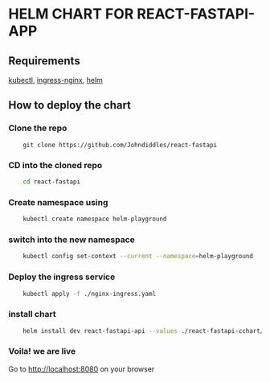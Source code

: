 # HELM CHART FOR REACT-FASTAPI-APP

## Requirements

[kubectl](https://kubernetes.io/docs/tasks/tools/), [ingress-nginx](https://kind.sigs.k8s.io/docs/user/ingress/#ingress-nginx), [helm](https://helm.sh/docs/intro/install/#from-script)

## How to deploy the chart

### Clone the repo

```git
    git clone https://github.com/Johndiddles/react-fastapi
```

### CD into the cloned repo

```bash
    cd react-fastapi
```

### Create namespace using

```bash
    kubectl create namespace helm-playground
```

### switch into the new namespace

```bash
    kubectl config set-context --current --namespace=helm-playground
```

### Deploy the ingress service

```bash
    kubectl apply -f ./nginx-ingress.yaml
```

### install chart

```bash
    helm install dev react-fastapi-api --values ./react-fastapi-cchart/values.yaml
```

### Voila! we are live

Go to [http://localhost:8080](http://localhost:8080) on your browser
